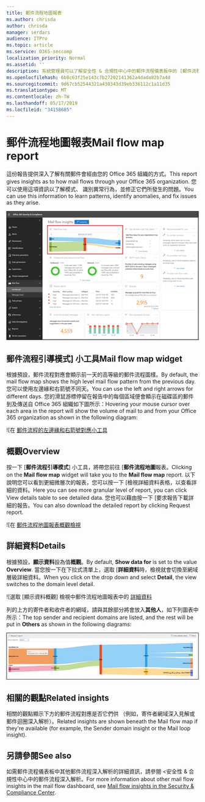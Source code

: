 ```yaml
---
title: 郵件流程地圖報表
ms.author: chrisda
author: chrisda
manager: serdars
audience: ITPro
ms.topic: article
ms.service: O365-seccomp
localization_priority: Normal
ms.assetid: ''
description: 系統管理員可以了解安全性 & 合規性中心中的郵件流程儀表板中的 [郵件流程] 對應報告。
ms.openlocfilehash: 6b8c63f25e143c7b27202141362a4dada82b7a4d
ms.sourcegitcommit: 9d67cb52544321a430343d39eb336112c1a11d35
ms.translationtype: MT
ms.contentlocale: zh-TW
ms.lasthandoff: 05/17/2019
ms.locfileid: "34158685"
---
```

# <a name="mail-flow-map-report"></a><span data-ttu-id="086ee-103">郵件流程地圖報表</span><span class="sxs-lookup"><span data-stu-id="086ee-103">Mail flow map report</span></span>

<span data-ttu-id="086ee-104">這份報告提供深入了解有關郵件會經由您的 Office 365 組織的方式。</span><span class="sxs-lookup"><span data-stu-id="086ee-104">This report gives insights as to how mail flows through your Office 365 organization.</span></span> <span data-ttu-id="086ee-105">您可以使用這項資訊以了解模式、 識別異常行為，並修正它們所發生的問題。</span><span class="sxs-lookup"><span data-stu-id="086ee-105">You can use this information to learn patterns, identify anomalies, and fix issues as they arise.</span></span>

![安全性 & 合規性中心中的郵件流程儀表板中的 [郵件流程] 對應報告](media/mail-flow-map-selected.png)

## <a name="mail-flow-map-widget"></a><span data-ttu-id="086ee-107">郵件流程引導模式] 小工具</span><span class="sxs-lookup"><span data-stu-id="086ee-107">Mail flow map widget</span></span>

<span data-ttu-id="086ee-108">根據預設，郵件流程對應會顯示前一天的高等級的郵件流程圖樣。</span><span class="sxs-lookup"><span data-stu-id="086ee-108">By default, the mail flow map shows the high level mail flow pattern from the previous day.</span></span> <span data-ttu-id="086ee-109">您可以使用左邊緣和右箭號不同天。</span><span class="sxs-lookup"><span data-stu-id="086ee-109">You can use the left and right arrows for different days.</span></span> <span data-ttu-id="086ee-110">您的滑鼠游標停留在報告中的每個區域便會顯示在磁碟區的郵件到及傳送自 Office 365 組織如下圖所示：</span><span class="sxs-lookup"><span data-stu-id="086ee-110">Hovering your mouse cursor over each area in the report will show the volume of mail to and from your Office 365 organization as shown in the following diagram:</span></span>

![在 [郵件流程的左邊緣和右箭號對應小工具](media/mail-flow-map-widget.png)

## <a name="overview"></a><span data-ttu-id="086ee-112">概觀</span><span class="sxs-lookup"><span data-stu-id="086ee-112">Overview</span></span>

<span data-ttu-id="086ee-113">按一下 [**郵件流程引導模式**] 小工具，將帶您前往 [**郵件流程地圖**報表。</span><span class="sxs-lookup"><span data-stu-id="086ee-113">Clicking on the **Mail flow map** widget will take you to the **Mail flow map** report.</span></span> <span data-ttu-id="086ee-114">以下說明您可以看到更細微層次的報表，您可以按一下 [檢視詳細資料表格，以查看詳細的資料。</span><span class="sxs-lookup"><span data-stu-id="086ee-114">Here you can see more granular level of report, you can click View details table to see detailed data.</span></span> <span data-ttu-id="086ee-115">您也可以藉由按一下 [要求報告下載詳細的報告。</span><span class="sxs-lookup"><span data-stu-id="086ee-115">You can also download the detailed report by clicking Request report.</span></span>

![在 [郵件流程地圖報表概觀檢視](media/mail-flow-map-overview.png)

## <a name="details"></a><span data-ttu-id="086ee-117">詳細資料</span><span class="sxs-lookup"><span data-stu-id="086ee-117">Details</span></span>

<span data-ttu-id="086ee-118">根據預設，**顯示資料**設為值**概觀**。</span><span class="sxs-lookup"><span data-stu-id="086ee-118">By default, **Show data for** is set to the value **Overview**.</span></span> <span data-ttu-id="086ee-119">當您按一下在下拉式清單上，選取 [**詳細資料**時，檢視就會切換至網域層級詳細資料。</span><span class="sxs-lookup"><span data-stu-id="086ee-119">When you click on the drop down and select **Detail**, the view switches to the domain level detail.</span></span>

![選取 [顯示資料概觀] 檢視中郵件流程地圖報表中的 [詳細資料](media/mail-flow-map-select-detail.png)

<span data-ttu-id="086ee-121">列的上方的寄件者和收件者的網域，請與其餘部分將會放入**其他人**，如下列圖表中所示：</span><span class="sxs-lookup"><span data-stu-id="086ee-121">The top sender and recipient domains are listed, and the rest will be put in **Others** as shown in the following diagrams:</span></span>

![在 [郵件流程] 對應報告的詳細資料檢視](media/mail-flow-map-detail.png)

## <a name="related-insights"></a><span data-ttu-id="086ee-123">相關的觀點</span><span class="sxs-lookup"><span data-stu-id="086ee-123">Related insights</span></span>

<span data-ttu-id="086ee-124">相關的觀點顯示下方的郵件流程對應是否它們供 （例如，寄件者網域深入見解或郵件迴圈深入解析）。</span><span class="sxs-lookup"><span data-stu-id="086ee-124">Related insights are shown beneath the Mail flow map if they're available (for example, the Sender domain insight or the Mail loop insight).</span></span>

## <a name="see-also"></a><span data-ttu-id="086ee-125">另請參閱</span><span class="sxs-lookup"><span data-stu-id="086ee-125">See also</span></span>

<span data-ttu-id="086ee-126">如需郵件流程儀表板中其他郵件流程深入解析的詳細資訊，請參閱 <<c0>安全性 &amp; 合規性中心中的郵件流程深入解析。</span><span class="sxs-lookup"><span data-stu-id="086ee-126">For more information about other mail flow insights in the mail flow dashboard, see [Mail flow insights in the Security & Compliance Center](mail-flow-insights-v2.md).</span></span>